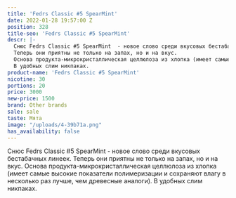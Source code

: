 ```yaml
---
title: 'Fedrs Classic #5 SpearMint'
date: 2022-01-28 19:57:00 Z
position: 328
title-seo: 'Fedrs Classic #5 SpearMint'
descr: |-
  Снюс Fedrs Classic #5 SpearMint  - новое слово среди вкусовых бестабачных линеек.
  Теперь они приятны не только на запах, но и на вкус.
  Основа продукта-микрокристаллическая целлюлоза из хлопка (имеет самые высокие показатели полимеризации и сохраняют влагу в несколько раз лучше, чем древесные аналоги).
  В удобных слим никпаках.
product-name: 'Fedrs Classic #5 SpearMint'
nicotine: 30
portions: 20
price: 3000
new-price: 1500
brand: Other brands
sale: sale
taste: Мята
image: "/uploads/4-39b71a.png"
has_availability: false
---
```


Снюс Fedrs Classic #5 SpearMint  - новое слово среди вкусовых бестабачных линеек.
Теперь они приятны не только на запах, но и на вкус.
Основа продукта-микрокристаллическая целлюлоза из хлопка (имеет самые высокие показатели полимеризации и сохраняют влагу в несколько раз лучше, чем древесные аналоги).
В удобных слим никпаках.